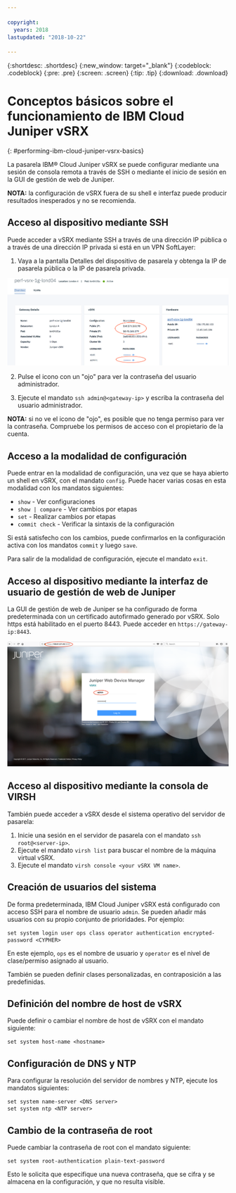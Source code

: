 ```yaml
---

copyright:
  years: 2018
lastupdated: "2018-10-22"

---
```


{:shortdesc: .shortdesc}
{:new_window: target="_blank"}
{:codeblock: .codeblock}
{:pre: .pre}
{:screen: .screen}
{:tip: .tip}
{:download: .download}

# Conceptos básicos sobre el funcionamiento de IBM Cloud Juniper vSRX
{: #performing-ibm-cloud-juniper-vsrx-basics}

La pasarela IBM® Cloud Juniper vSRX se puede configurar mediante una sesión de consola remota a través de SSH o mediante el inicio de sesión en la GUI de gestión de web de Juniper.

**NOTA:** la configuración de vSRX fuera de su shell e interfaz puede producir resultados inesperados y no se recomienda.

## Acceso al dispositivo mediante SSH

Puede acceder a vSRX mediante SSH a través de una dirección IP pública o a través de una dirección IP privada si está en un VPN SoftLayer:

1. Vaya a la pantalla Detalles del dispositivo de pasarela y obtenga la IP de pasarela pública o la IP de pasarela privada.

  <img src="images/basics.png" alt="dibujo" style="width: 700px;"/>

2. Pulse el icono con un "ojo" para ver la contraseña del usuario administrador.

3. Ejecute el mandato `ssh admin@<gateway-ip>` y escriba la contraseña del usuario administrador.

**NOTA:** si no ve el icono de "ojo", es posible que no tenga permiso para ver la contraseña. Compruebe los permisos de acceso con el propietario de la cuenta.

## Acceso a la modalidad de configuración

Puede entrar en la modalidad de configuración, una vez que se haya abierto un shell en vSRX, con el mandato `config`. Puede hacer varias cosas en esta modalidad con los mandatos siguientes:

* `show` - Ver configuraciones  
* `show | compare` - Ver cambios por etapas
* `set` - Realizar cambios por etapas
* `commit check` - Verificar la sintaxis de la configuración

Si está satisfecho con los cambios, puede confirmarlos en la configuración activa con los mandatos `commit` y luego `save`.  

Para salir de la modalidad de configuración, ejecute el mandato `exit`.

## Acceso al dispositivo mediante la interfaz de usuario de gestión de web de Juniper

La GUI de gestión de web de Juniper se ha configurado de forma predeterminada con un certificado autofirmado generado por vSRX. Solo https está habilitado en el puerto 8443. Puede acceder en `https://gateway-ip:8443`.

![Detalles del dispositivo de pasarela de alta disponibilidad](images/vSRX-webui.png)

## Acceso al dispositivo mediante la consola de VIRSH

También puede acceder a vSRX desde el sistema operativo del servidor de pasarela:

1. Inicie una sesión en el servidor de pasarela con el mandato `ssh root@<server-ip>`.
2. Ejecute el mandato `virsh list` para buscar el nombre de la máquina virtual vSRX.
3. Ejecute el mandato `virsh console <your vSRX VM name>`.

## Creación de usuarios del sistema

De forma predeterminada, IBM Cloud Juniper vSRX está configurado con acceso SSH para el nombre de usuario `admin`. Se pueden añadir más usuarios con su propio conjunto de prioridades. Por ejemplo:

```
set system login user ops class operator authentication encrypted-password <CYPHER>
```

En este ejemplo, `ops` es el nombre de usuario y `operator` es el nivel de clase/permiso asignado al usuario.

También se pueden definir clases personalizadas, en contraposición a las predefinidas.

## Definición del nombre de host de vSRX

Puede definir o cambiar el nombre de host de vSRX con el mandato siguiente:

```
set system host-name <hostname>
```

## Configuración de DNS y NTP

Para configurar la resolución del servidor de nombres y NTP, ejecute los mandatos siguientes:

```
set system name-server <DNS server>
set system ntp <NTP server>
```

## Cambio de la contraseña de root

Puede cambiar la contraseña de root con el mandato siguiente:

```
set system root-authentication plain-text-password
```

Esto le solicita que especifique una nueva contraseña, que se cifra y se almacena en la configuración, y que no resulta visible.
